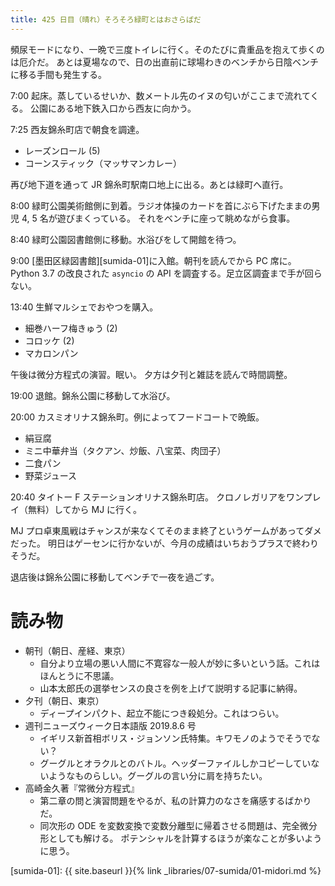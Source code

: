 ```yaml
---
title: 425 日目（晴れ）そろそろ緑町とはおさらばだ
---
```


頻尿モードになり、一晩で三度トイレに行く。そのたびに貴重品を抱えて歩くのは厄介だ。
あとは夏場なので、日の出直前に球場わきのベンチから日陰ベンチに移る手間も発生する。

7:00 起床。蒸しているせいか、数メートル先のイヌの匂いがここまで流れてくる。
公園にある地下鉄入口から西友に向かう。

7:25 西友錦糸町店で朝食を調達。
* レーズンロール (5)
* コーンスティック（マッサマンカレー）

再び地下道を通って JR 錦糸町駅南口地上に出る。あとは緑町へ直行。

8:00 緑町公園美術館側に到着。ラジオ体操のカードを首にぶら下げたままの男児 4, 5 名が遊びまくっている。
それをベンチに座って眺めながら食事。

8:40 緑町公園図書館側に移動。水浴びをして開館を待つ。

9:00 [墨田区緑図書館][sumida-01]に入館。朝刊を読んでから PC 席に。
Python 3.7 の改良された `asyncio` の API を調査する。足立区調査まで手が回らない。

13:40 生鮮マルシェでおやつを購入。
* 細巻ハーフ梅きゅう (2)
* コロッケ (2)
* マカロンパン

午後は微分方程式の演習。眠い。
夕方は夕刊と雑誌を読んで時間調整。

19:00 退館。錦糸公園に移動して水浴び。

20:00 カスミオリナス錦糸町。例によってフードコートで晩飯。
* 絹豆腐
* ミニ中華弁当（タクアン、炒飯、八宝菜、肉団子）
* 二食パン
* 野菜ジュース

20:40 タイトー F ステーションオリナス錦糸町店。
クロノレガリアをワンプレイ（無料）してから MJ に行く。

MJ プロ卓東風戦はチャンスが来なくてそのまま終了というゲームがあってダメだった。
明日はゲーセンに行かないが、今月の成績はいちおうプラスで終わりそうだ。

退店後は錦糸公園に移動してベンチで一夜を過ごす。

# 読み物

* 朝刊（朝日、産経、東京）
  * 自分より立場の悪い人間に不寛容な一般人が妙に多いという話。これはほんとうに不思議。
  * 山本太郎氏の選挙センスの良さを例を上げて説明する記事に納得。
* 夕刊（朝日、東京）
  * ディープインパクト、起立不能につき殺処分。これはつらい。
* 週刊ニューズウィーク日本語版 2019.8.6 号
  * イギリス新首相ボリス・ジョンソン氏特集。キワモノのようでそうでない？
  * グーグルとオラクルとのバトル。ヘッダーファイルしかコピーしていないようなものらしい。グーグルの言い分に肩を持ちたい。
* 高崎金久著『常微分方程式』
  * 第二章の問と演習問題をやるが、私の計算力のなさを痛感するばかりだ。
  * 同次形の ODE を変数変換で変数分離型に帰着させる問題は、完全微分形としても解ける。
    ポテンシャルを計算するほうが楽なことが多いように思う。

[sumida-01]: {{ site.baseurl }}{% link _libraries/07-sumida/01-midori.md %}
